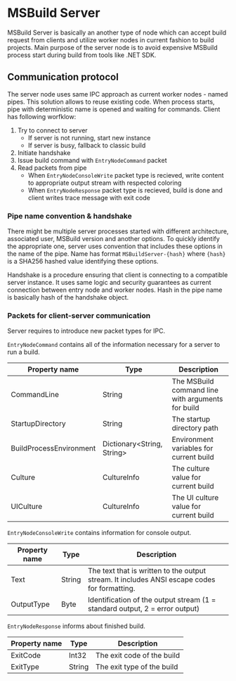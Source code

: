 # MSBuild Server

MSBuild Server is basically an another type of node which can accept build request from clients and utilize worker nodes in current fashion to build projects. Main purpose of the server node is to avoid expensive MSBuild process start during build from tools like .NET SDK.

## Communication protocol

The server node uses same IPC approach as current worker nodes - named pipes. This solution allows to reuse existing code. When process starts, pipe with deterministic name is opened and waiting for commands. Client has following worfklow:

1. Try to connect to server
   - If server is not running, start new instance
   - If server is busy, fallback to classic build 
2. Initiate handshake
2. Issue build command with `EntryNodeCommand` packet
3. Read packets from pipe
   - When `EntryNodeConsoleWrite` packet type is recieved, write content to appropriate output stream with respected coloring
   - When `EntryNodeResponse` packet type is recieved, build is done and client writes trace message with exit code

### Pipe name convention & handshake

There might be multiple server processes started with different architecture, associated user, MSBuild version and another options. To quickly identify the appropriate one, server uses convention that includes these options in the name of the pipe. Name has format `MSBuildServer-{hash}` where `{hash}` is a SHA256 hashed value identifying these options.

Handshake is a procedure ensuring that client is connecting to a compatible server instance. It uses same logic and security guarantees as current connection between entry node and worker nodes. Hash in the pipe name is basically hash of the handshake object.

### Packets for client-server communication

Server requires to introduce new packet types for IPC.

`EntryNodeCommand` contains all of the information necessary for a server to run a build.

| Property name            | Type                        | Description |
|---|---|---|
| CommandLine              | String                      | The MSBuild command line with arguments for build |
| StartupDirectory         | String                      | The startup directory path |
| BuildProcessEnvironment  | Dictionary<String, String>  | Environment variables for current build |
| Culture                  | CultureInfo                 | The culture value for current build |
| UICulture                | CultureInfo                 | The UI culture value for current build |

`EntryNodeConsoleWrite` contains information for console output.

| Property name            | Type          | Description |
|---|---|---|
| Text                     | String        | The text that is written to the output stream. It includes ANSI escape codes for formatting. |
| OutputType               | Byte          | Identification of the output stream (1 = standard output, 2 = error output) |

`EntryNodeResponse` informs about finished build.

| Property name            | Type          | Description |
|---|---|---|
| ExitCode                 | Int32         | The exit code of the build |
| ExitType                 | String        | The exit type of the build |


